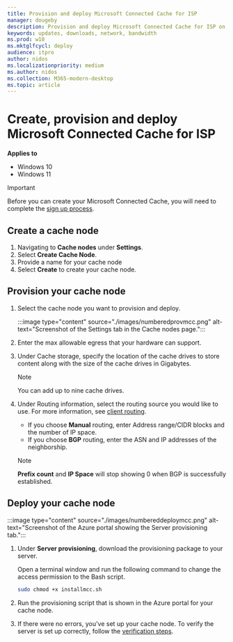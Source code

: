 ```yaml
---
title: Provision and deploy Microsoft Connected Cache for ISP
manager: dougeby
description: Provision and deploy Microsoft Connected Cache for ISP on Azure portal
keywords: updates, downloads, network, bandwidth
ms.prod: w10
ms.mktglfcycl: deploy
audience: itpro
author: nidos
ms.localizationpriority: medium
ms.author: nidos
ms.collection: M365-modern-desktop
ms.topic: article
---
```



# Create, provision and deploy Microsoft Connected Cache for ISP

**Applies to**

- Windows 10
- Windows 11

> [!IMPORTANT]  
> Before you can create your Microsoft Connected Cache, you will need to complete the [sign up process](mcc-isp-signup.md).

## Create a cache node

1. Navigating to **Cache nodes** under **Settings**.
1. Select **Create Cache Node**.
1. Provide a name for your cache node
1. Select **Create** to create your cache node.  

## Provision your cache node  

1. Select the cache node you want to provision and deploy.

   :::image type="content" source="./images/numberedprovmcc.png" alt-text="Screenshot of the Settings tab in the Cache nodes page.":::  

1. Enter the max allowable egress that your hardware can support.  

1. Under Cache storage, specify the location of the cache drives to store content along with the size of the cache drives in Gigabytes.  
   > [!NOTE]
   > You can add up to nine cache drives.  

1. Under Routing information, select the routing source you would like to use. For more information, see [client routing](mcc-isp-client-routing.md). 

   - If you choose **Manual** routing, enter Address range/CIDR blocks and the number of IP space.  
   - If you choose **BGP** routing, enter the ASN and IP addresses of the neighborship.
    > [!Note] 
    > **Prefix count** and **IP Space** will stop showing 0 when BGP is successfully established.

## Deploy your cache node 
 
:::image type="content" source="./images/numbereddeploymcc.png" alt-text="Screenshot of the Azure portal showing the Server provisioning tab.":::


1. Under **Server provisioning**, download the provisioning package to your server.  

    Open a terminal window and run the following command to change the access permission to the Bash script.  

    ```bash
    sudo chmod +x installmcc.sh
    ```

1. Run the provisioning script that is shown in the Azure portal for your cache node.  


1. If there were no errors, you've set up your cache node. To verify the server is set up correctly, follow the [verification steps](mcc-isp-verify-cache-node.md).

